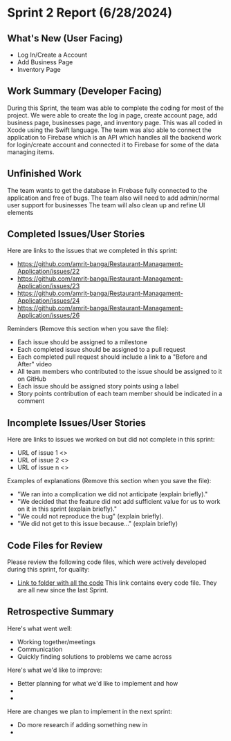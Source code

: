 # Sprint 2 Report (6/28/2024)

## What's New (User Facing)
 * Log In/Create a Account
 * Add Business Page
 * Inventory Page 

## Work Summary (Developer Facing)
During this Sprint, the team was able to complete the coding for most of the project. We were able to create the log in page, create account page, add business page, businesses page, and inventory page. This was all coded in Xcode using the Swift language. The team was also able to connect the application to Firebase which is an API which handles all the backend work for login/create account and connected it to Firebase for some of the data managing items. 

## Unfinished Work
The team wants to get the database in Firebase fully connected to the application and free of bugs. 
The team also will need to add admin/normal user support for businesses
The team will also clean up and refine UI elements

## Completed Issues/User Stories
Here are links to the issues that we completed in this sprint:

 * https://github.com/amrit-banga/Restaurant-Managament-Application/issues/22
 * https://github.com/amrit-banga/Restaurant-Managament-Application/issues/23
 * https://github.com/amrit-banga/Restaurant-Managament-Application/issues/24
 * https://github.com/amrit-banga/Restaurant-Managament-Application/issues/26

 Reminders (Remove this section when you save the file):
  * Each issue should be assigned to a milestone
  * Each completed issue should be assigned to a pull request
  * Each completed pull request should include a link to a "Before and After" video
  * All team members who contributed to the issue should be assigned to it on GitHub
  * Each issue should be assigned story points using a label
  * Story points contribution of each team member should be indicated in a comment
 
 ## Incomplete Issues/User Stories
 Here are links to issues we worked on but did not complete in this sprint:
 
 * URL of issue 1 <<One sentence explanation of why issue was not completed>>
 * URL of issue 2 <<One sentence explanation of why issue was not completed>>
 * URL of issue n <<One sentence explanation of why issue was not completed>>
 
 Examples of explanations (Remove this section when you save the file):
  * "We ran into a complication we did not anticipate (explain briefly)." 
  * "We decided that the feature did not add sufficient value for us to work on it in this sprint (explain briefly)."
  * "We could not reproduce the bug" (explain briefly).
  * "We did not get to this issue because..." (explain briefly)

## Code Files for Review
Please review the following code files, which were actively developed during this sprint, for quality:
 * [Link to folder with all the code](https://github.com/amrit-banga/Restaurant-Managament-Application/tree/main/RestaurantManagementApplication%20/RestaurantManagement )
 This link contains every code file. They are all new since the last Sprint.
 
## Retrospective Summary
Here's what went well:
  * Working together/meetings
  * Communication
  * Quickly finding solutions to problems we came across
 
Here's what we'd like to improve:
   * Better planning for what we'd like to implement and how
   * 
   * 
  
Here are changes we plan to implement in the next sprint:
   * Do more research if adding something new in
   * 
